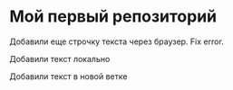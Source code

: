 # Мой первый репозиторий

Добавили еще строчку текста через браузер. Fix error.

Добавили текст локально

Добавили текст в новой ветке